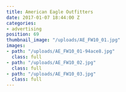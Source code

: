 ```yaml
---
title: American Eagle Outfitters
date: 2017-01-07 18:44:00 Z
categories:
- advertising
position: 69
thumbnail_image: "/uploads/AE_FW10_01.jpg"
images:
- path: "/uploads/AE_FW10_01-94ace8.jpg"
  class: full
- path: "/uploads/AE_FW10_02.jpg"
  class: full
- path: "/uploads/AE_FW10_03.jpg"
  class: full
---
```


